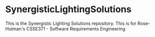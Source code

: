 # SynergisticLightingSolutions
This is the Synergistic Lighting Solutions repository. This is for Rose-Hulman's CSSE371 - Software Requirements Engineering
